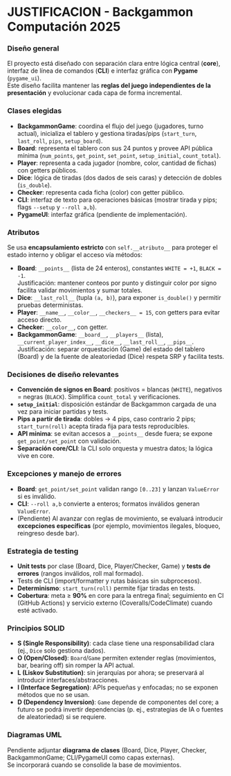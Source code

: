 # JUSTIFICACION - Backgammon Computación 2025

### Diseño general
El proyecto está diseñado con separación clara entre lógica central (**core**), interfaz de línea de comandos (**CLI**) e interfaz gráfica con **Pygame** (`pygame_ui`).  
Este diseño facilita mantener las **reglas del juego independientes de la presentación** y evolucionar cada capa de forma incremental.

### Clases elegidas
- **BackgammonGame**: coordina el flujo del juego (jugadores, turno actual), inicializa el tablero y gestiona tiradas/pips (`start_turn`, `last_roll`, `pips`, `setup_board`).  
- **Board**: representa el tablero con sus 24 puntos y provee API pública mínima (`num_points`, `get_point`, `set_point`, `setup_initial`, `count_total`).  
- **Player**: representa a cada jugador (nombre, color, cantidad de fichas) con getters públicos.  
- **Dice**: lógica de tiradas (dos dados de seis caras) y detección de dobles (`is_double`).  
- **Checker**: representa cada ficha (color) con getter público.  
- **CLI**: interfaz de texto para operaciones básicas (mostrar tirada y pips; flags `--setup` y `--roll a,b`).  
- **PygameUI**: interfaz gráfica (pendiente de implementación).

### Atributos
Se usa **encapsulamiento estricto** con `self.__atributo__` para proteger el estado interno y obligar el acceso vía métodos:
- **Board**: `__points__` (lista de 24 enteros), constantes `WHITE = +1`, `BLACK = -1`.  
  Justificación: mantener conteos por punto y distinguir color por signo facilita validar movimientos y sumar totales.  
- **Dice**: `__last_roll__` (tupla `(a, b)`), para exponer `is_double()` y permitir pruebas deterministas.  
- **Player**: `__name__`, `__color__`, `__checkers__ = 15`, con getters para evitar acceso directo.  
- **Checker**: `__color__`, con getter.  
- **BackgammonGame**: `__board__`, `__players__` (lista), `__current_player_index__`, `__dice__`, `__last_roll__`, `__pips__`.  
  Justificación: separar orquestación (Game) del estado del tablero (Board) y de la fuente de aleatoriedad (Dice) respeta SRP y facilita tests.

### Decisiones de diseño relevantes
- **Convención de signos en Board**: positivos = blancas (`WHITE`), negativos = negras (`BLACK`). Simplifica `count_total` y verificaciones.  
- **`setup_initial`**: disposición estándar de Backgammon cargada de una vez para iniciar partidas y tests.  
- **Pips a partir de tirada**: dobles → 4 pips, caso contrario 2 pips; `start_turn(roll)` acepta tirada fija para tests reproducibles.  
- **API mínima**: se evitan accesos a `__points__` desde fuera; se expone `get_point/set_point` con validación.  
- **Separación core/CLI**: la CLI solo orquesta y muestra datos; la lógica vive en core.

### Excepciones y manejo de errores
- **Board**: `get_point/set_point` validan rango `[0..23]` y lanzan `ValueError` si es inválido.  
- **CLI**: `--roll a,b` convierte a enteros; formatos inválidos generan `ValueError`.  
- (Pendiente) Al avanzar con reglas de movimiento, se evaluará introducir **excepciones específicas** (por ejemplo, movimientos ilegales, bloqueo, reingreso desde bar).

### Estrategia de testing
- **Unit tests** por clase (Board, Dice, Player/Checker, Game) y **tests de errores** (rangos inválidos, roll mal formado).  
- Tests de CLI (import/formatter y rutas básicas sin subprocesos).  
- **Determinismo**: `start_turn(roll)` permite fijar tiradas en tests.  
- **Cobertura**: meta ≥ **90%** en core para la entrega final; seguimiento en CI (GitHub Actions) y servicio externo (Coveralls/CodeClimate) cuando esté activado.

### Principios SOLID
- **S (Single Responsibility)**: cada clase tiene una responsabilidad clara (ej., `Dice` solo gestiona dados).  
- **O (Open/Closed)**: `Board`/`Game` permiten extender reglas (movimientos, bar, bearing off) sin romper la API actual.  
- **L (Liskov Substitution)**: sin jerarquías por ahora; se preservará al introducir interfaces/abstracciones.  
- **I (Interface Segregation)**: APIs pequeñas y enfocadas; no se exponen métodos que no se usan.  
- **D (Dependency Inversion)**: `Game` depende de componentes del core; a futuro se podrá invertir dependencias (p. ej., estrategias de IA o fuentes de aleatoriedad) si se requiere.

### Diagramas UML
Pendiente adjuntar **diagrama de clases** (Board, Dice, Player, Checker, BackgammonGame; CLI/PygameUI como capas externas).  
Se incorporará cuando se consolide la base de movimientos.
